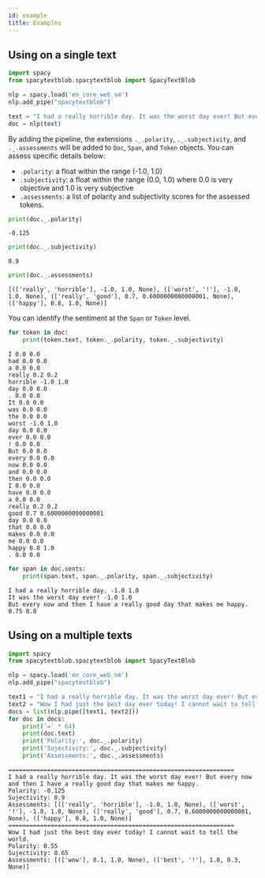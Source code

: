 ```yaml
---
id: example
title: Examples
---
```

## Using on a single text


```python
import spacy
from spacytextblob.spacytextblob import SpacyTextBlob

nlp = spacy.load('en_core_web_sm')
nlp.add_pipe("spacytextblob")

text = "I had a really horrible day. It was the worst day ever! But every now and then I have a really good day that makes me happy."
doc = nlp(text)
```

By adding the pipeline, the extensions  `._.polarity`, `._.subjectivity`, and `._.assessments` will be added to `Doc`, `Span`, and `Token` objects. You can assess specific details below:
- `.polarity`: a float within the range (-1.0, 1.0)
- `.subjectivity`: a float within the range (0.0, 1.0) where 0.0 is very objective and 1.0 is very subjective
- `.assessments`: a list of polarity and subjectivity scores for the assessed tokens.


```python
print(doc._.polarity)
```

    -0.125



```python
print(doc._.subjectivity)
```

    0.9



```python
print(doc._.assessments)
```

    [(['really', 'horrible'], -1.0, 1.0, None), (['worst', '!'], -1.0, 1.0, None), (['really', 'good'], 0.7, 0.6000000000000001, None), (['happy'], 0.8, 1.0, None)]


You can identify the sentiment at the `Span` or `Token` level.


```python
for token in doc:
    print(token.text, token._.polarity, token._.subjectivity)
```

    I 0.0 0.0
    had 0.0 0.0
    a 0.0 0.0
    really 0.2 0.2
    horrible -1.0 1.0
    day 0.0 0.0
    . 0.0 0.0
    It 0.0 0.0
    was 0.0 0.0
    the 0.0 0.0
    worst -1.0 1.0
    day 0.0 0.0
    ever 0.0 0.0
    ! 0.0 0.0
    But 0.0 0.0
    every 0.0 0.0
    now 0.0 0.0
    and 0.0 0.0
    then 0.0 0.0
    I 0.0 0.0
    have 0.0 0.0
    a 0.0 0.0
    really 0.2 0.2
    good 0.7 0.6000000000000001
    day 0.0 0.0
    that 0.0 0.0
    makes 0.0 0.0
    me 0.0 0.0
    happy 0.8 1.0
    . 0.0 0.0



```python
for span in doc.sents:
    print(span.text, span._.polarity, span._.subjectivity)
```

    I had a really horrible day. -1.0 1.0
    It was the worst day ever! -1.0 1.0
    But every now and then I have a really good day that makes me happy. 0.75 0.8


## Using on a multiple texts


```python
import spacy
from spacytextblob.spacytextblob import SpacyTextBlob

nlp = spacy.load('en_core_web_sm')
nlp.add_pipe("spacytextblob")

text1 = "I had a really horrible day. It was the worst day ever! But every now and then I have a really good day that makes me happy."
text2 = "Wow I had just the best day ever today! I cannot wait to tell the world."
docs = list(nlp.pipe([text1, text2]))
for doc in docs:
    print('=' * 64)
    print(doc.text)
    print('Polarity:', doc._.polarity)
    print('Sujectivity:', doc._.subjectivity)
    print('Assessments:', doc._.assessments)
```

    ================================================================
    I had a really horrible day. It was the worst day ever! But every now and then I have a really good day that makes me happy.
    Polarity: -0.125
    Sujectivity: 0.9
    Assessments: [(['really', 'horrible'], -1.0, 1.0, None), (['worst', '!'], -1.0, 1.0, None), (['really', 'good'], 0.7, 0.6000000000000001, None), (['happy'], 0.8, 1.0, None)]
    ================================================================
    Wow I had just the best day ever today! I cannot wait to tell the world.
    Polarity: 0.55
    Sujectivity: 0.65
    Assessments: [(['wow'], 0.1, 1.0, None), (['best', '!'], 1.0, 0.3, None)]


